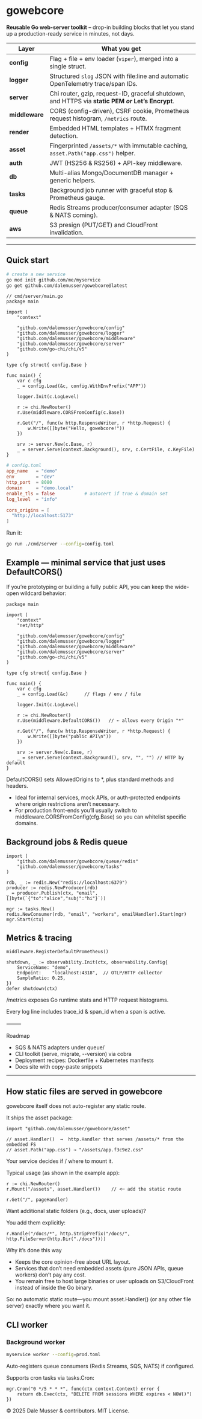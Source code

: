 # gowebcore

**Reusable Go web-server toolkit** – drop-in building blocks that let you stand up a production-ready service in minutes, not days.

| Layer | What you get |
|-------|--------------|
| **config** | Flag + file + env loader (`viper`), merged into a single struct. |
| **logger** | Structured `slog` JSON with file:line and automatic OpenTelemetry trace/span IDs. |
| **server** | Chi router, gzip, request-ID, graceful shutdown, and HTTPS via **static PEM _or_ Let’s Encrypt**. |
| **middleware** | CORS (config-driven), CSRF cookie, Prometheus request histogram, `/metrics` route. |
| **render** | Embedded HTML templates + HTMX fragment detection. |
| **asset** | Fingerprinted `/assets/*` with immutable caching, `asset.Path("app.css")` helper. |
| **auth** | JWT (HS256 & RS256) + API-key middleware. |
| **db** | Multi-alias Mongo/DocumentDB manager + generic helpers. |
| **tasks** | Background job runner with graceful stop & Prometheus gauge. |
| **queue** | Redis Streams producer/consumer adapter (SQS & NATS coming). |
| **aws** | S3 presign (PUT/GET) and CloudFront invalidation. |

---

## Quick start

```bash
# create a new service
go mod init github.com/me/myservice
go get github.com/dalemusser/gowebcore@latest
```

```golang
// cmd/server/main.go
package main

import (
	"context"

	"github.com/dalemusser/gowebcore/config"
	"github.com/dalemusser/gowebcore/logger"
	"github.com/dalemusser/gowebcore/middleware"
	"github.com/dalemusser/gowebcore/server"
	"github.com/go-chi/chi/v5"
)

type cfg struct{ config.Base }

func main() {
	var c cfg
	_ = config.Load(&c, config.WithEnvPrefix("APP"))

	logger.Init(c.LogLevel)

	r := chi.NewRouter()
	r.Use(middleware.CORSFromConfig(c.Base))

	r.Get("/", func(w http.ResponseWriter, r *http.Request) {
		w.Write([]byte("Hello, gowebcore!"))
	})

	srv := server.New(c.Base, r)
	_ = server.Serve(context.Background(), srv, c.CertFile, c.KeyFile)
}
```

```toml
# config.toml
app_name   = "demo"
env        = "dev"
http_port  = 8080
domain     = "demo.local"
enable_tls = false           # autocert if true & domain set
log_level  = "info"

cors_origins = [
  "http://localhost:5173"
]
```

Run it:

```bash
go run ./cmd/server --config=config.toml
```

## Example — minimal service that just uses DefaultCORS()

If you’re prototyping or building a fully public API, you can keep the
wide-open wildcard behavior:

```golang
package main

import (
	"context"
	"net/http"

	"github.com/dalemusser/gowebcore/config"
	"github.com/dalemusser/gowebcore/logger"
	"github.com/dalemusser/gowebcore/middleware"
	"github.com/dalemusser/gowebcore/server"
	"github.com/go-chi/chi/v5"
)

type cfg struct{ config.Base }

func main() {
	var c cfg
	_ = config.Load(&c)      // flags / env / file

	logger.Init(c.LogLevel)

	r := chi.NewRouter()
	r.Use(middleware.DefaultCORS())   // ← allows every Origin "*"

	r.Get("/", func(w http.ResponseWriter, r *http.Request) {
		w.Write([]byte("public API\n"))
	})

	srv := server.New(c.Base, r)
	_ = server.Serve(context.Background(), srv, "", "") // HTTP by default
}
```

DefaultCORS() sets AllowedOrigins to *, plus standard methods and
headers.

- Ideal for internal services, mock APIs, or auth-protected endpoints where origin restrictions aren’t necessary.
- For production front-ends you’ll usually switch to middleware.CORSFromConfig(cfg.Base) so you can whitelist specific domains.

## Background jobs & Redis queue

```golang
import (
	"github.com/dalemusser/gowebcore/queue/redis"
	"github.com/dalemusser/gowebcore/tasks"
)

rdb, _ := redis.New("redis://localhost:6379")
producer := redis.NewProducer(rdb)
_ = producer.Publish(ctx, "email", []byte(`{"to":"alice","subj":"hi"}`))

mgr := tasks.New()
redis.NewConsumer(rdb, "email", "workers", emailHandler).Start(mgr)
mgr.Start(ctx)
```

## Metrics & tracing

```golang
middleware.RegisterDefaultPrometheus()

shutdown, _ := observability.Init(ctx, observability.Config{
	ServiceName: "demo",
	Endpoint:    "localhost:4318",  // OTLP/HTTP collector
	SampleRatio: 0.25,
})
defer shutdown(ctx)
```

/metrics exposes Go runtime stats and HTTP request histograms.

Every log line includes trace_id & span_id when a span is active.

⸻

Roadmap
- SQS & NATS adapters under queue/
- CLI toolkit (serve, migrate, --version) via cobra
- Deployment recipes: Dockerfile + Kubernetes manifests
- Docs site with copy-paste snippets

____

## How static files are served in gowebcore

gowebcore itself does not auto-register any static route.

It ships the asset package:

```golang
import "github.com/dalemusser/gowebcore/asset"

// asset.Handler()  →  http.Handler that serves /assets/* from the embedded FS
// asset.Path("app.css") → "/assets/app.f3c9e2.css"
```

Your service decides if / where to mount it.

Typical usage (as shown in the example app):

```golang
r := chi.NewRouter()
r.Mount("/assets", asset.Handler())    // <─ add the static route

r.Get("/", pageHandler)
```

Want additional static folders (e.g., docs, user uploads)?

You add them explicitly:

```golang
r.Handle("/docs/*", http.StripPrefix("/docs/", http.FileServer(http.Dir("./docs"))))
```

Why it’s done this way

- Keeps the core opinion-free about URL layout.
- Services that don’t need embedded assets (pure JSON APIs, queue workers) don’t pay any cost.
- You remain free to host large binaries or user uploads on S3/CloudFront instead of inside the Go binary.

So: no automatic static route—you mount asset.Handler() (or any other file server) exactly where you want it.


## CLI worker

### Background worker

```bash
myservice worker --config=prod.toml
```

Auto-registers queue consumers (Redis Streams, SQS, NATS) if configured.

Supports cron tasks via tasks.Cron:

```golang
mgr.Cron("0 */5 * * *", func(ctx context.Context) error {
    return db.Exec(ctx, "DELETE FROM sessions WHERE expires < NOW()")
})
```


© 2025 Dale Musser & contributors. MIT License.


